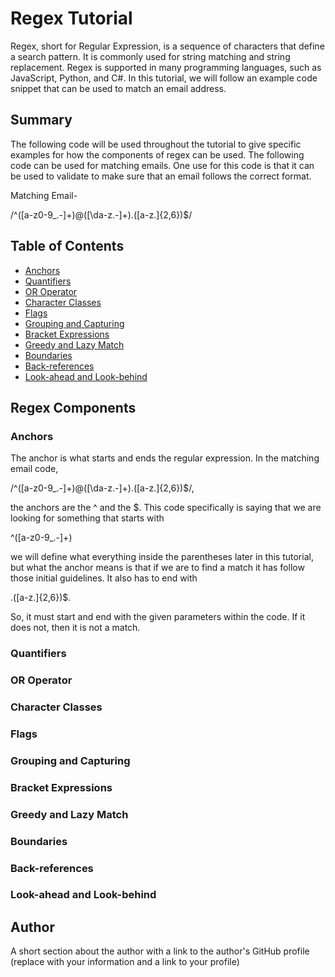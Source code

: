 # Regex Tutorial 

Regex, short for Regular Expression, is a sequence of characters that define a search pattern. It is commonly used for string matching and string replacement. Regex is supported in many programming languages, such as JavaScript, Python, and C#. In this tutorial, we will follow an example code snippet that can be used to match an email address.

## Summary

The following code will be used throughout the tutorial to give specific examples for how the components of regex can be used. The following code can be used for matching emails. One use for this code is that it can be used to validate to make sure that an email follows the correct format.

Matching Email-

/^([a-z0-9_\.-]+)@([\da-z\.-]+)\.([a-z\.]{2,6})$/

## Table of Contents

- [Anchors](#anchors)
- [Quantifiers](#quantifiers)
- [OR Operator](#or-operator)
- [Character Classes](#character-classes)
- [Flags](#flags)
- [Grouping and Capturing](#grouping-and-capturing)
- [Bracket Expressions](#bracket-expressions)
- [Greedy and Lazy Match](#greedy-and-lazy-match)
- [Boundaries](#boundaries)
- [Back-references](#back-references)
- [Look-ahead and Look-behind](#look-ahead-and-look-behind)

## Regex Components

### Anchors

The anchor is what starts and ends the regular expression. In the matching email code,

/^([a-z0-9_\.-]+)@([\da-z\.-]+)\.([a-z\.]{2,6})$/,

the anchors are the ^ and the $. This code specifically is saying that we are looking for something that starts with

^([a-z0-9_\.-]+)

we will define what everything inside the parentheses later in this tutorial, but what the anchor means is that if we are to find a match it has follow those initial guidelines. It also has to end with

.([a-z\.]{2,6})$.

So, it must start and end with the given parameters within the code. If it does not, then it is not a match.


### Quantifiers

### OR Operator

### Character Classes

### Flags

### Grouping and Capturing

### Bracket Expressions

### Greedy and Lazy Match

### Boundaries

### Back-references

### Look-ahead and Look-behind

## Author

A short section about the author with a link to the author's GitHub profile (replace with your information and a link to your profile)
